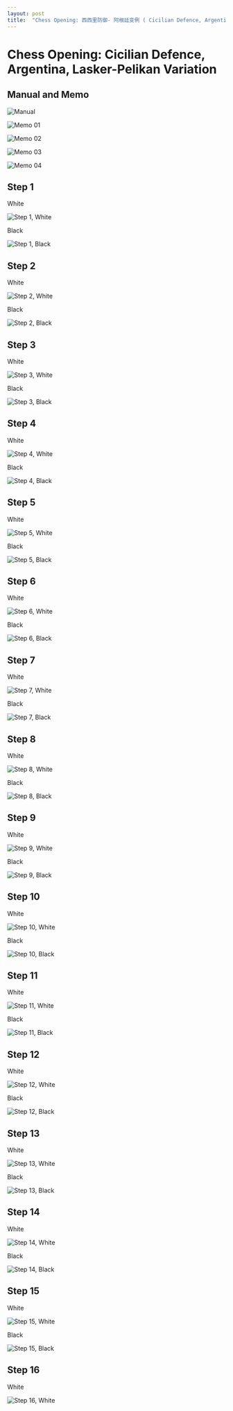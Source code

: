 ```yaml
---
layout: post
title:  "Chess Opening: 西西里防御- 阿根廷变例 ( Cicilian Defence, Argentina, Lasker-Pelikan Variation )"
---
```


# Chess Opening: Cicilian Defence, Argentina, Lasker-Pelikan Variation

## Manual and Memo

![ Manual ](/asserts/chess/opening/cicilian-defence_argentina_argentina-variation_bw_danning/cicilian_argentina_bw_dn_manual_01.jpg)

![ Memo 01 ](/asserts/chess/opening/cicilian-defence_argentina_argentina-variation_bw_danning/cicilian_argentina_bw_dn_memo_01.jpg)

![ Memo 02 ](/asserts/chess/opening/cicilian-defence_argentina_argentina-variation_bw_danning/cicilian_argentina_bw_dn_memo_02.jpg)

![ Memo 03 ](/asserts/chess/opening/cicilian-defence_argentina_argentina-variation_bw_danning/cicilian_argentina_bw_dn_memo_03.jpg)

![ Memo 04 ](/asserts/chess/opening/cicilian-defence_argentina_argentina-variation_bw_danning/cicilian_argentina_bw_dn_memo_04.jpg)

## Step 1

White

![Step 1, White ](/img/chess/opening/cicilian-defence_argentina_argentina-variation_bw_danning/cicilian-defence_argentina_step01_a_white.svg)

Black

![Step 1, Black ](/img/chess/opening/cicilian-defence_argentina_argentina-variation_bw_danning/cicilian-defence_argentina_step01_b_black.svg)

## Step 2

White

![Step 2, White ](/img/chess/opening/cicilian-defence_argentina_argentina-variation_bw_danning/cicilian-defence_argentina_step02_a_white.svg)

Black

![Step 2, Black ](/img/chess/opening/cicilian-defence_argentina_argentina-variation_bw_danning/cicilian-defence_argentina_step02_b_black.svg)

## Step 3

White

![Step 3, White ](/img/chess/opening/cicilian-defence_argentina_argentina-variation_bw_danning/cicilian-defence_argentina_step03_a_white.svg)

Black

![Step 3, Black ](/img/chess/opening/cicilian-defence_argentina_argentina-variation_bw_danning/cicilian-defence_argentina_step03_b_black.svg)

## Step 4

White

![Step 4, White ](/img/chess/opening/cicilian-defence_argentina_argentina-variation_bw_danning/cicilian-defence_argentina_step04_a_white.svg)

Black

![Step 4, Black ](/img/chess/opening/cicilian-defence_argentina_argentina-variation_bw_danning/cicilian-defence_argentina_step04_b_black.svg)

## Step 5

White

![Step 5, White ](/img/chess/opening/cicilian-defence_argentina_argentina-variation_bw_danning/cicilian-defence_argentina_step05_a_white.svg)

Black

![Step 5, Black ](/img/chess/opening/cicilian-defence_argentina_argentina-variation_bw_danning/cicilian-defence_argentina_step05_b_black.svg)

## Step 6

White

![Step 6, White ](/img/chess/opening/cicilian-defence_argentina_argentina-variation_bw_danning/cicilian-defence_argentina_step06_a_white.svg)

Black

![Step 6, Black ](/img/chess/opening/cicilian-defence_argentina_argentina-variation_bw_danning/cicilian-defence_argentina_step06_b_black.svg)

## Step 7

White

![Step 7, White ](/img/chess/opening/cicilian-defence_argentina_argentina-variation_bw_danning/cicilian-defence_argentina_step07_a_white.svg)

Black

![Step 7, Black ](/img/chess/opening/cicilian-defence_argentina_argentina-variation_bw_danning/cicilian-defence_argentina_step07_b_black.svg)

## Step 8

White

![Step 8, White ](/img/chess/opening/cicilian-defence_argentina_argentina-variation_bw_danning/cicilian-defence_argentina_step08_a_white.svg)

Black

![Step 8, Black ](/img/chess/opening/cicilian-defence_argentina_argentina-variation_bw_danning/cicilian-defence_argentina_step08_b_black.svg)

## Step 9

White

![Step 9, White ](/img/chess/opening/cicilian-defence_argentina_argentina-variation_bw_danning/cicilian-defence_argentina_step09_a_white.svg)

Black

![Step 9, Black ](/img/chess/opening/cicilian-defence_argentina_argentina-variation_bw_danning/cicilian-defence_argentina_step09_b_black.svg)

## Step 10

White

![Step 10, White ](/img/chess/opening/cicilian-defence_argentina_argentina-variation_bw_danning/cicilian-defence_argentina_step10_a_white.svg)

Black

![Step 10, Black ](/img/chess/opening/cicilian-defence_argentina_argentina-variation_bw_danning/cicilian-defence_argentina_step10_b_black.svg)

## Step 11

White

![Step 11, White ](/img/chess/opening/cicilian-defence_argentina_argentina-variation_bw_danning/cicilian-defence_argentina_step11_a_white.svg)

Black

![Step 11, Black ](/img/chess/opening/cicilian-defence_argentina_argentina-variation_bw_danning/cicilian-defence_argentina_step11_b_black.svg)

## Step 12

White

![Step 12, White ](/img/chess/opening/cicilian-defence_argentina_argentina-variation_bw_danning/cicilian-defence_argentina_step12_a_white.svg)

Black

![Step 12, Black ](/img/chess/opening/cicilian-defence_argentina_argentina-variation_bw_danning/cicilian-defence_argentina_step12_b_black.svg)

## Step 13

White

![Step 13, White ](/img/chess/opening/cicilian-defence_argentina_argentina-variation_bw_danning/cicilian-defence_argentina_step13_a_white.svg)

Black

![Step 13, Black ](/img/chess/opening/cicilian-defence_argentina_argentina-variation_bw_danning/cicilian-defence_argentina_step13_b_black.svg)

## Step 14

White

![Step 14, White ](/img/chess/opening/cicilian-defence_argentina_argentina-variation_bw_danning/cicilian-defence_argentina_step14_a_white.svg)

Black

![Step 14, Black ](/img/chess/opening/cicilian-defence_argentina_argentina-variation_bw_danning/cicilian-defence_argentina_step14_b_black.svg)

## Step 15

White

![Step 15, White ](/img/chess/opening/cicilian-defence_argentina_argentina-variation_bw_danning/cicilian-defence_argentina_step15_a_white.svg)

Black

![Step 15, Black ](/img/chess/opening/cicilian-defence_argentina_argentina-variation_bw_danning/cicilian-defence_argentina_step15_b_black.svg)

## Step 16

White

![Step 16, White ](/img/chess/opening/cicilian-defence_argentina_argentina-variation_bw_danning/cicilian-defence_argentina_step16_a_white.svg)

